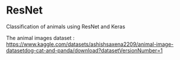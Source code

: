 # ResNet

Classification of animals using ResNet and Keras

The animal images dataset : https://www.kaggle.com/datasets/ashishsaxena2209/animal-image-datasetdog-cat-and-panda/download?datasetVersionNumber=1
